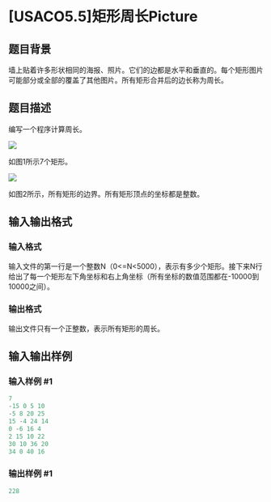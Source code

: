 # [USACO5.5]矩形周长Picture

## 题目背景

墙上贴着许多形状相同的海报、照片。它们的边都是水平和垂直的。每个矩形图片可能部分或全部的覆盖了其他图片。所有矩形合并后的边长称为周长。

## 题目描述

编写一个程序计算周长。

![](https://cdn.luogu.com.cn/upload/pic/702.png)

如图1所示7个矩形。

![](https://cdn.luogu.com.cn/upload/pic/703.png)

如图2所示，所有矩形的边界。所有矩形顶点的坐标都是整数。

## 输入输出格式

### 输入格式

输入文件的第一行是一个整数N（0<=N<5000），表示有多少个矩形。接下来N行给出了每一个矩形左下角坐标和右上角坐标（所有坐标的数值范围都在-10000到10000之间）。

### 输出格式

输出文件只有一个正整数，表示所有矩形的周长。

## 输入输出样例

### 输入样例 #1

```cpp
7
-15 0 5 10
-5 8 20 25
15 -4 24 14
0 -6 16 4
2 15 10 22
30 10 36 20
34 0 40 16
```


### 输出样例 #1

```cpp
228
```


